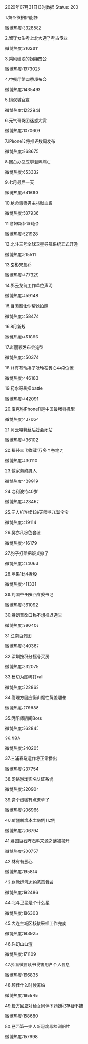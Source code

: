 2020年07月31日13时数据
Status: 200

1.黄圣依拍伊能静

微博热度:3328582

2.留守女生考上北大选了考古专业

微博热度:2182811

3.乘风破浪的姐姐四公

微博热度:1973028

4.中餐厅第四季发布会

微博热度:1435493

5.镜双城官宣

微博热度:1222944

6.元气哥哥团迷惑大赏

微博热度:1070609

7.iPhone12将推迟数周发布

微博热度:868675

8.国台办回应李登辉病亡

微博热度:653332

9.七月最后一天

微博热度:641689

10.绝命毒师男主捐献血浆

微博热度:587936

11.詹姆斯补篮绝杀

微博热度:521928

12.北斗三号全球卫星导航系统正式开通

微博热度:515511

13.玄彬宋慧乔

微博热度:477329

14.郑云龙前工作单位声明

微博热度:459148

15.当闺蜜让你帮她拍照

微博热度:458474

16.8月新规

微博热度:451886

17.赵丽颖发布会造型

微博热度:450374

18.林有有动摇了凌玲在我心中的位置

微博热度:446183

19.药水哥暴扣battle

微博热度:442091

20.库克称iPhone11是中国最畅销机型

微博热度:437664

21.阿云嘎粉丝后援会闭站

微博热度:436102

22.祖孙三代收藏1万多个卷笔刀

微博热度:430110

23.做家务的男人

微博热度:428919

24.哈利波特40岁

微博热度:423462

25.无人机连续136天喂养兀鹫宝宝

微博热度:419114

26.吴亦凡粉色套装

微博热度:416179

27.狗子打架把饭桌掀了

微博热度:414063

28.苹果1比4拆股

微博热度:411331

29.刘国中任陕西省委书记

微博热度:361092

30.特朗普改口称不想推迟选举

微博热度:360405

31.江南百景图

微博热度:340367

32.深圳按积分摇号买房

微博热度:332075

33.杨玏为陈屿打call

微博热度:322862

34.管理方回应衡山魔性黄盖雕像

微博热度:279638

35.阴阳师阴间Boss

微博热度:262845

36.NBA

微博热度:240205

37.三浦春马遗作将正常播出

微博热度:237754

38.网络游戏实名认证系统

微博热度:220904

39.这个蛋糕有点潦草了

微博热度:206966

40.新疆新增本土病例112例

微博热度:206794

41.英国巨石阵石料来源之谜被揭开

微博热度:200757

42.林有有恶心

微博热度:195814

43.伦敦运河边的芭蕾舞者

微博热度:192486

44.北斗卫星是个什么星

微博热度:186303

45.大连主城区核酸采样工作完成

微博热度:183925

46.许幻山山渣

微博热度:171109

47.抖音微信读书侵害用户个人信息

微博热度:166835

48.顾佳什么时候离婚

微博热度:165545

49.检方回应对给女同伴下药嫌犯存疑不捕

微博热度:158680

50.巴西第一夫人新冠病毒检测阳性

微博热度:157698

